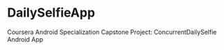 # DailySelfieApp
Coursera Android Specialization Capstone Project: ConcurrentDailySelfie Android App
